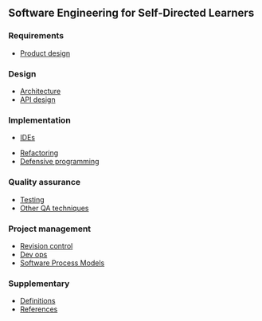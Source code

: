 <link rel="stylesheet" href="{{baseUrl}}/css/textbook.css">

<div class="website-content">

## Software Engineering for Self-Directed Learners

<include src="introduction/topic.md" />

### Requirements

<include src="requirements/topicToc.md" />

<include src="requirements/userStories/topicToc.md" />

* [Product design]()

### Design

<include src="oop/topicToc.md" />

* [Architecture]()
* [API design]()

<include src="se-pattern/topic.md" />

### Implementation

* [IDEs]()

<include src="codeQuality/topicToc.md" />

* [Refactoring]()
* [Defensive programming]()

### Quality assurance

* [Testing]()
* [Other QA techniques]()

### Project management

* [Revision control]()
* [Dev ops]()
* [Software Process Models]()

### Supplementary

* [Definitions](common/definitions.html)
* [References](common/references.html)

<include src="uml/topicToc.md" />
<include src="java/style/topicToc.md" />

</div>
